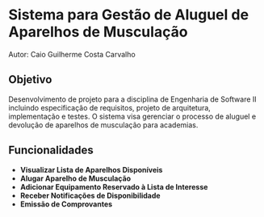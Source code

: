 # Sistema para Gestão de Aluguel de Aparelhos de Musculação

Autor: Caio Guilherme Costa Carvalho


## Objetivo

Desenvolvimento de projeto para a disciplina de Engenharia de Software II incluindo especificação de requisitos, projeto de arquitetura, implementação e testes. 
O sistema visa gerenciar o processo de aluguel e devolução de aparelhos de musculação para academias.


## Funcionalidades

- **Visualizar Lista de Aparelhos Disponíveis**
- **Alugar Aparelho de Musculação**
- **Adicionar Equipamento Reservado à Lista de Interesse**
- **Receber Notificações de Disponibilidade**
- **Emissão de Comprovantes**
